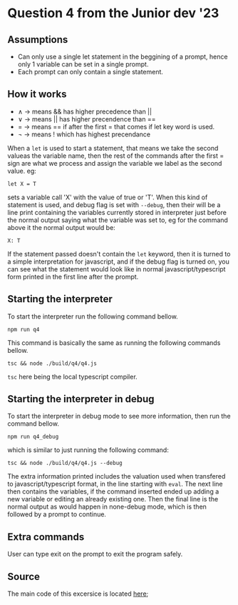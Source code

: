 # Question 4 from the Junior dev '23

## Assumptions
- Can only use a single let statement in the beggining of a prompt, hence only 1 variable can be set in a single prompt.
- Each prompt can only contain a single statement.

## How it works
* ∧ -> means && has higher precedence than ||
* ∨ -> means || has higher precendence than ==
* = -> means == if after the first = that comes if let key word is used.
* ¬ -> means ! which has highest precendance

When a `let` is used to start a statement, that means we take the second valueas the variable name, then the rest of the commands after the first = sign are what we process and assign the variable we label as the second value. eg:
```
let X = T
```
sets a variable call 'X' with the value of true or 'T'.
When this kind of statement is used, and debug flag is set with `--debug`, then their will be a line print containing the variables currently stored in interpreter just before the normal output saying what the variable was set to, eg for the command above it the normal output would be:
```shell
X: T
```

If the statement passed doesn't contain the `let` keyword, then it is turned to a simple interpretation for javascript, and if the debug flag is turned on, you can see what the statement would look like in normal javascript/typescript form printed in the first line after the prompt.

## Starting the interpreter
To start the interpreter run the following command bellow.

```shell
npm run q4
```
This command is basically the same as running the following commands
bellow.

```shell
tsc && node ./build/q4/q4.js
```
`tsc` here being the local typescript compiler.

## Starting the interpreter in debug
To start the interpreter in debug mode to see more information, then run the command bellow.

```shell
npm run q4_debug
```

which is similar to just running the following command:

```shell
tsc && node ./build/q4/q4.js --debug
```

The extra information printed includes the valuation used when transfered to javascript/typescript format, in the line starting with `eval`.
The next line then contains the variables, if the command inserted ended up
adding a new variable or editing an already existing one.
Then the final line is the normal output as would happen in none-debug mode, which is then followed by a prompt to continue.

## Extra commands
User can type exit on the prompt to exit the program safely.

## Source
The main code of this excersice is located [here](./q4.ts);
